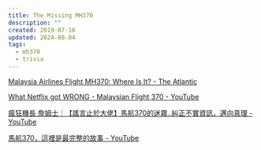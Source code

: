 ```yaml
---
title: The Missing MH370
description: ""
created: 2019-07-16
updated: 2024-08-04
tags:
  - mh370
  - trivia
---
```


[Malaysia Airlines Flight MH370: Where Is It? - The Atlantic](https://www.theatlantic.com/magazine/archive/2019/07/mh370-malaysia-airlines/590653/)

[What Netflix got WRONG - Malaysian Flight 370 - YouTube](https://www.youtube.com/watch?v=MhkTo9Rk6_4)

[瘋狂機長 詹姆士｜【謠言止於大佬】馬航370的迷霧..糾正不實資訊，邁向真理 - YouTube](https://www.youtube.com/watch?v=mn4gtCMN6MQ)

[馬航370，這裡是最完整的故事 - YouTube](https://www.youtube.com/watch?v=dyYL4bIPHmI)
